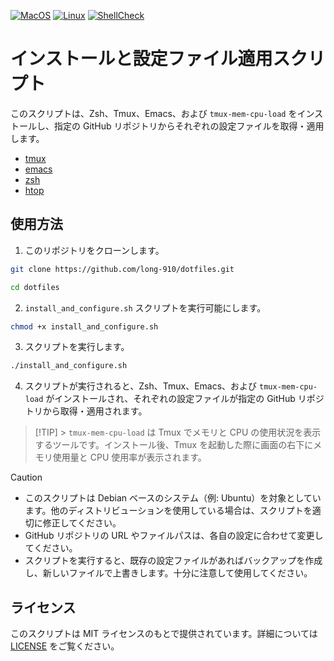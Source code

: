 [![MacOS](https://github.com/long-910/dotfiles/actions/workflows/macos.yml/badge.svg)](https://github.com/long-910/dotfiles/actions/workflows/macos.yml)
[![Linux](https://github.com/long-910/dotfiles/actions/workflows/linux.yml/badge.svg)](https://github.com/long-910/dotfiles/actions/workflows/linux.yml)
[![ShellCheck](https://github.com/long-910/dotfiles/actions/workflows/shellcheck.yml/badge.svg)](https://github.com/long-910/dotfiles/actions/workflows/shellcheck.yml)

# インストールと設定ファイル適用スクリプト

このスクリプトは、Zsh、Tmux、Emacs、および `tmux-mem-cpu-load` をインストールし、指定の GitHub リポジトリからそれぞれの設定ファイルを取得・適用します。

- [tmux](Doc/Tmux.md)
- [emacs](Doc/emacs.md)
- [zsh](Doc/zsh.md)
- [htop](Doc/htop.md)

## 使用方法

1. このリポジトリをクローンします。

```bash
git clone https://github.com/long-910/dotfiles.git
```

```bash
cd dotfiles
```

2. `install_and_configure.sh` スクリプトを実行可能にします。

```bash
chmod +x install_and_configure.sh
```

3. スクリプトを実行します。

```bash
./install_and_configure.sh
```

4. スクリプトが実行されると、Zsh、Tmux、Emacs、および `tmux-mem-cpu-load` がインストールされ、それぞれの設定ファイルが指定の GitHub リポジトリから取得・適用されます。

> [!TIP] > `tmux-mem-cpu-load` は Tmux でメモリと CPU の使用状況を表示するツールです。インストール後、Tmux を起動した際に画面の右下にメモリ使用量と CPU 使用率が表示されます。

> [!CAUTION]
>
> - このスクリプトは Debian ベースのシステム（例: Ubuntu）を対象としています。他のディストリビューションを使用している場合は、スクリプトを適切に修正してください。
> - GitHub リポジトリの URL やファイルパスは、各自の設定に合わせて変更してください。
> - スクリプトを実行すると、既存の設定ファイルがあればバックアップを作成し、新しいファイルで上書きします。十分に注意して使用してください。

## ライセンス

このスクリプトは MIT ライセンスのもとで提供されています。詳細については [LICENSE](LICENSE) をご覧ください。

